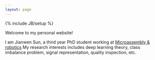 ```yaml
---
layout: page
---
```

{% include JB/setup %}

Welcome to my personal website! 

I am Jianwen Sun, a third year PhD student working at <a href="http://www.csem.ch/site/card.asp?nav=2468&sub=21819&title=Systems&activity=16951" target="_blank">Microassembly & robotics</a>
My research interests includes deep learning theory, class imbalance problem, signal representation, quality inspection, etc.

